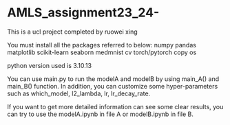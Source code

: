 # AMLS_assignment23_24-

This is a ucl project completed by ruowei xing

You must install all the packages referred to below:
numpy
pandas
matplotlib
scikit-learn
seaborn
medmnist
cv
torch/pytorch
copy
os

python version used is  3.10.13

You can use main.py to run the modelA and modelB by using main_A() and main_B() function.
In addition, you can customize some hyper-parameters such as which_model, l2_lambda, lr, lr_decay_rate.

If you want to get more detailed information can see some clear results, you can try to use the modelA.ipynb in file A or modelB.ipynb in file B. 


